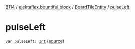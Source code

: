 [B114](../../index.md) / [ejektaflex.bountiful.block](../index.md) / [BoardTileEntity](index.md) / [pulseLeft](./pulse-left.md)

# pulseLeft

`var pulseLeft: `[`Int`](https://kotlinlang.org/api/latest/jvm/stdlib/kotlin/-int/index.html) [(source)](https://github.com/ejektaflex/Bountiful/tree/develop/src/main/kotlin/ejektaflex/bountiful/block/BoardTileEntity.kt#L157)